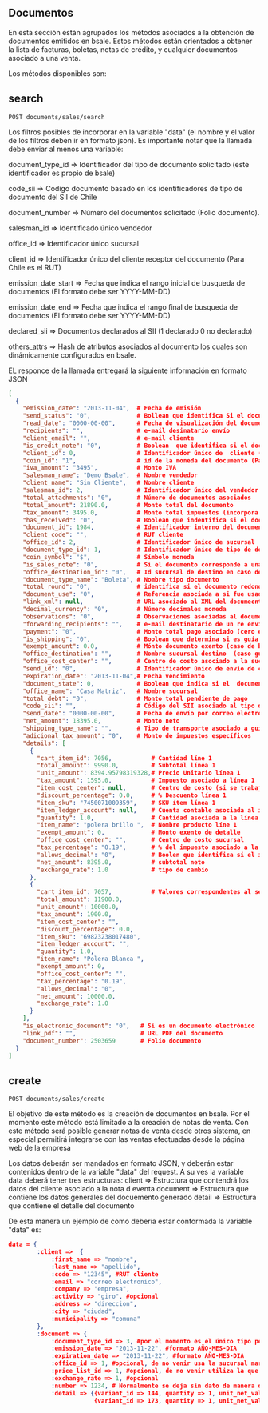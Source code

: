 ## Documentos

En esta sección están  agrupados los métodos asociados a la obtención de documentos emitidos en bsale.
Estos métodos están orientados a obtener la lista de facturas, boletas, notas de crédito, y cualquier documentos asociado a una venta.

Los métodos disponibles son:

## search

```
POST documents/sales/search
```


Los filtros posibles de incorporar en la variable "data" (el nombre y el valor de los filtros deben ir en formato json). Es importante notar que la llamada debe enviar al menos una variable:


document_type_id =>  Identificador del tipo de documento solicitado (este identificador es propio de bsale)

code_sii         => Código documento basado en los identificadores de tipo de documento del SII de Chile

document_number  => Número del documentos solicitado (Folio documento).

salesman_id      => Identificado único vendedor

office_id        => Identificador único sucursal

client_id        => Identificador único del cliente receptor del documento (Para Chile es el RUT)

emission_date_start  => Fecha que indica el rango inicial de busqueda de documentos (El formato debe ser YYYY-MM-DD)

emission_date_end  => Fecha que indica el rango final de busqueda de documentos (El formato debe ser YYYY-MM-DD)

declared_sii     => Documentos declarados al SII (1 declarado 0 no declarado)

others_attrs     => Hash de atributos asociados al documento los cuales son dinámicamente configurados en bsale.


EL responce de la llamada  entregará la siguiente información en formato JSON

```json
[
  {
    "emission_date": "2013-11-04",  # Fecha de emisión
    "send_status": "0",             # Bollean que identifica Si el documento fue enviado por correo
    "read_date": "0000-00-00",      # Fecha de visualización del documento enviado
    "recipients": "",               # e-mail desinatario envío
    "client_email": "",             # e-mail cliente
    "is_credit_note": "0",          # Boolean  que identifica si el documento es una nota de crédito ( 0 no 1 si)
    "client_id": 0,                 # Identificador único de  cliente (id interno bsale)
    "coin_id": "1",                 # id de la moneda del documento (Para chile es siempre en $)
    "iva_amount": "3495",           # Monto IVA
    "salesman_name": "Demo Bsale",  # Nombre vendedor
    "client_name": "Sin Cliente",   # Nombre cliente
    "salesman_id": 2,               # Identificador único del vendedor
    "total_attachments": "0",       # Número de documentos asociados
    "total_amount": 21890.0,        # Monto total del documento
    "tax_amount": 3495.0,           # Monto total impuestos (incorpora otros impuestos además del IVA) 
    "has_received": "0",            # Boolean que indentifica si el documento fue visto por el destinatario
    "document_id": 1984,            # Identificador interno del documento
    "client_code": "",              # RUT cliente
    "office_id": 2,                 # Identificador único de sucursal
    "document_type_id": 1,          # Identificador único de tipo de documento
    "coin_symbol": "$",             # Símbolo moneda
    "is_sales_note": "0",           # Si el documento corresponde a una nota de venta
    "office_destination_id": "0",   # Id sucursal de destino en caso de una guía de despacho
    "document_type_name": "Boleta", # Nombre tipo documento
    "total_round": "0",             # identifica si el documento redondea totales
    "document_use": "0",            # Referencia asociada a si fue usado como documento padre de otro.
    "link_xml": null,               # URL asociado al XML del documecnto (sólo para documentos electrónicos)
    "decimal_currency": "0",        # Número decimales moneda
    "observations": "0",            # Observaciones asociadas al documento
    "forwarding_recipients": "",    # e-mail destinatario de un re envío de docuemnto
    "payment": "0",                 # Monto total pago asociado (cero en el caso de crédito)
    "is_shipping": "0",             # Boolean que determina si es guía de despacho el documento.
    "exempt_amount": 0.0,           # Mónto documento exento (caso de boletas y facturas excentas)
    "office_destination": "",       # Nombre sucursal destino  (caso guías de despacho)
    "office_cost_center": "",       # Centro de costo asociado a la sucursal
    "send_id": "0",                 # Identificador único de envío de correo
    "expiration_date": "2013-11-04",# Fecha vencimiento
    "document_state": 0,            # Boolean que indica si el  documento esta activo, o fue borrado.
    "office_name": "Casa Matriz",   # Nombre sucursal
    "total_debt": "0",              # Monto total pendiente de pago
    "code_sii": "",                 # Código del SII asociado al tipo de documento
    "send_date": "0000-00-00",      # Fecha de envío por correo electrónico
    "net_amount": 18395.0,          # Monto neto
    "shipping_type_name": "",       # Tipo de transporte asociado a guías de despacho
    "adicional_tax_amount": "0",    # Monto de impuestos específicos
    "details": [
      {
        "cart_item_id": 7056,           # Cantidad líne 1
        "total_amount": 9990.0,         # Subtotal línea 1
        "unit_amount": 8394.95798319328,# Precio Unitario línea 1
        "tax_amount": 1595.0,           # Impuesto asociado a línea 1
        "item_cost_center": null,       # Centro de costo (si se trabaja con cc a nivel de la sucursal queda nulo)
        "discount_percentage": 0.0,     # % Descuento línea 1
        "item_sku": "7450071009359",    # SKU ítem línea 1
        "item_ledger_account": null,    # Cuenta contable asociada al ítem línea 1
        "quantity": 1.0,                # Cantidad asociada a la línea 1
        "item_name": "polera brillo ",  # Nombre producto líne 1
        "exempt_amount": 0,             # Monto exento de detalle
        "office_cost_center": "",       # Centro de costo sucursal
        "tax_percentage": "0.19",       # % del impuesto asociado a la línea
        "allows_decimal": "0",          # Boolen que identifica si el ítem permite cantidades decimales
        "net_amount": 8395.0,           # subtotal neto
        "exchange_rate": 1.0            # tipo de cambio
      },
      {
        "cart_item_id": 7057,           # Valores correspondentes al segundo detalle
        "total_amount": 11900.0,
        "unit_amount": 10000.0,
        "tax_amount": 1900.0,
        "item_cost_center": "",
        "discount_percentage": 0.0,
        "item_sku": "69823238017480",
        "item_ledger_account": "",
        "quantity": 1.0,
        "item_name": "Polera Blanca ",
        "exempt_amount": 0,
        "office_cost_center": "",
        "tax_percentage": "0.19",
        "allows_decimal": "0",
        "net_amount": 10000.0,
        "exchange_rate": 1.0
      }
    ],
    "is_electronic_document": "0",   # Si es un documento electrónico
    "link_pdf": "",                  # URL PDF del documento
    "document_number": 2503659       # Folio documento
  }
]


```
## create

```
POST documents/sales/create
```

El objetivo de este método es la creación de documentos en bsale. Por el momento este método está limitado a la creación de notas de venta.
Con este método será posible generar notas de venta desde otros sistema, en especial permitirá integrarse con las ventas efectuadas desde la página web de la empresa

Los datos deberán ser mandados en formato JSON, y deberán estar contenidos dentro de la variable "data" del request.
A su ves la variable data deberá tener tres estructuras:
  client => Estructura que contendrá los datos del cliente asociado a la nota d eventa
  document => Estructura que contiene los datos generales del docuemento generado
  detail => Estructura que contiene el detalle del documento
  
De esta manera un ejemplo de como debería estar conformada la variable "data" es:

```json
data = {
      	:client =>  {
        	:first_name => "nombre",
        	:last_name => "apellido",
        	:code => "12345", #RUT cliente
        	:email => "correo electronico", 
        	:company => "empresa", 
        	:activity => "giro", #opcional 
        	:address => "direccion", 
        	:city => "ciudad",
        	:municipality => "comuna" 
      	},
      	:document => {
        	:document_type_id => 3, #por el momento es el único tipo permitido
        	:emission_date => "2013-11-22", #formato AÑO-MES-DIA
        	:expiration_date => "2013-11-22", #formato AÑO-MES-DIA
        	:office_id => 1, #opcional, de no venir usa la sucursal marcada como virtual
        	:price_list_id => 1, #opcional, de no venir utiliza la que tiene seleccionada la sucursal
        	:exchange_rate => 1, #opcional
        	:number => 1234, # Normalmente se deja sin dato de manera que bsale establezca el correlativo
        	:detail => {{variant_id => 144, quantity => 1, unit_net_value => 1203, discount => 0},
        	            {variant_id => 173, quantity => 1, unit_net_value => 2347, discount => 5}}

```








